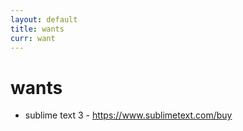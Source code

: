 ```yaml
---
layout: default
title: wants
curr: want
---
```

# wants
* sublime text 3 - https://www.sublimetext.com/buy
